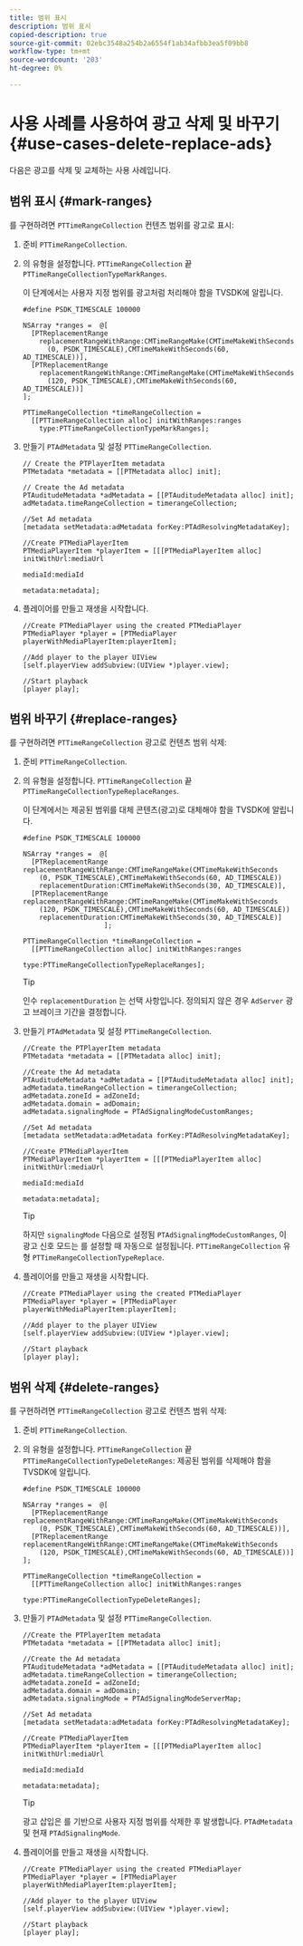 ```yaml
---
title: 범위 표시
description: 범위 표시
copied-description: true
source-git-commit: 02ebc3548a254b2a6554f1ab34afbb3ea5f09bb8
workflow-type: tm+mt
source-wordcount: '203'
ht-degree: 0%

---
```


# 사용 사례를 사용하여 광고 삭제 및 바꾸기 {#use-cases-delete-replace-ads}

다음은 광고를 삭제 및 교체하는 사용 사례입니다.

## 범위 표시 {#mark-ranges}

를 구현하려면 `PTTimeRangeCollection` 컨텐츠 범위를 광고로 표시:
1. 준비 `PTTimeRangeCollection`.
1. 의 유형을 설정합니다. `PTTimeRangeCollection` 끝 `PTTimeRangeCollectionTypeMarkRanges`.

   이 단계에서는 사용자 지정 범위를 광고처럼 처리해야 함을 TVSDK에 알립니다.

   ```
   #define PSDK_TIMESCALE 100000 
   
   NSArray *ranges =  @[ 
     [PTReplacementRange  
       replacementRangeWithRange:CMTimeRangeMake(CMTimeMakeWithSeconds 
         (0, PSDK_TIMESCALE),CMTimeMakeWithSeconds(60, AD_TIMESCALE))], 
     [PTReplacementRange  
       replacementRangeWithRange:CMTimeRangeMake(CMTimeMakeWithSeconds 
         (120, PSDK_TIMESCALE),CMTimeMakeWithSeconds(60, AD_TIMESCALE))] 
   ]; 
   
   PTTimeRangeCollection *timeRangeCollection =  
     [[PTTimeRangeCollection alloc] initWithRanges:ranges  
       type:PTTimeRangeCollectionTypeMarkRanges];
   ```

1. 만들기 `PTAdMetadata` 및 설정 `PTTimeRangeCollection`.

   ```
   // Create the PTPlayerItem metadata 
   PTMetadata *metadata = [[PTMetadata alloc] init]; 
   
   // Create the Ad metadata 
   PTAuditudeMetadata *adMetadata = [[PTAuditudeMetadata alloc] init]; 
   adMetadata.timeRangeCollection = timerangeCollection; 
   
   //Set Ad metadata 
   [metadata setMetadata:adMetadata forKey:PTAdResolvingMetadataKey]; 
   
   //Create PTMediaPlayerItem 
   PTMediaPlayerItem *playerItem = [[[PTMediaPlayerItem alloc] initWithUrl:mediaUrl 
                                                                   mediaId:mediaId 
                                                                  metadata:metadata];
   ```

1. 플레이어를 만들고 재생을 시작합니다.

   ```
   //Create PTMediaPlayer using the created PTMediaPlayer 
   PTMediaPlayer *player = [PTMediaPlayer playerWithMediaPlayerItem:playerItem]; 
   
   //Add player to the player UIView 
   [self.playerView addSubview:(UIView *)player.view]; 
   
   //Start playback 
   [player play];
   ```

## 범위 바꾸기 {#replace-ranges}

를 구현하려면 `PTTimeRangeCollection` 광고로 컨텐츠 범위 삭제:
1. 준비 `PTTimeRangeCollection`.
1. 의 유형을 설정합니다. `PTTimeRangeCollection` 끝 `PTTimeRangeCollectionTypeReplaceRanges`.

   이 단계에서는 제공된 범위를 대체 콘텐츠(광고)로 대체해야 함을 TVSDK에 알립니다.

   ```
   #define PSDK_TIMESCALE 100000 
   
   NSArray *ranges =  @[ 
     [PTReplacementRange replacementRangeWithRange:CMTimeRangeMake(CMTimeMakeWithSeconds 
       (0, PSDK_TIMESCALE),CMTimeMakeWithSeconds(60, AD_TIMESCALE))  
       replacementDuration:CMTimeMakeWithSeconds(30, AD_TIMESCALE)], 
     [PTReplacementRange replacementRangeWithRange:CMTimeRangeMake(CMTimeMakeWithSeconds 
       (120, PSDK_TIMESCALE),CMTimeMakeWithSeconds(60, AD_TIMESCALE))  
       replacementDuration:CMTimeMakeWithSeconds(30, AD_TIMESCALE)] 
                       ]; 
   
   PTTimeRangeCollection *timeRangeCollection =  
     [[PTTimeRangeCollection alloc] initWithRanges:ranges  
                                              type:PTTimeRangeCollectionTypeReplaceRanges];
   ```

   >[!TIP]
   >
   >인수 `replacementDuration` 는 선택 사항입니다. 정의되지 않은 경우 `AdServer` 광고 브레이크 기간을 결정합니다.

1. 만들기 `PTAdMetadata` 및 설정 `PTTimeRangeCollection`.

   ```
   //Create the PTPlayerItem metadata 
   PTMetadata *metadata = [[PTMetadata alloc] init]; 
   
   //Create the Ad metadata 
   PTAuditudeMetadata *adMetadata = [[PTAuditudeMetadata alloc] init]; 
   adMetadata.timeRangeCollection = timerangeCollection; 
   adMetadata.zoneId = adZoneId; 
   adMetadata.domain = adDomain; 
   adMetadata.signalingMode = PTAdSignalingModeCustomRanges; 
   
   //Set Ad metadata 
   [metadata setMetadata:adMetadata forKey:PTAdResolvingMetadataKey]; 
   
   //Create PTMediaPlayerItem 
   PTMediaPlayerItem *playerItem = [[[PTMediaPlayerItem alloc] initWithUrl:mediaUrl 
                                                                   mediaId:mediaId 
                                                                  metadata:metadata];
   ```

   >[!TIP]
   >
   >하지만 `signalingMode` 다음으로 설정됨 `PTAdSignalingModeCustomRanges`, 이 광고 신호 모드는 를 설정할 때 자동으로 설정됩니다. `PTTimeRangeCollection` 유형 `PTTimeRangeCollectionTypeReplace`.

1. 플레이어를 만들고 재생을 시작합니다.

   ```
   //Create PTMediaPlayer using the created PTMediaPlayer 
   PTMediaPlayer *player = [PTMediaPlayer playerWithMediaPlayerItem:playerItem]; 
   
   //Add player to the player UIView 
   [self.playerView addSubview:(UIView *)player.view]; 
   
   //Start playback 
   [player play];
   ```

## 범위 삭제 {#delete-ranges}

를 구현하려면 `PTTimeRangeCollection` 광고로 컨텐츠 범위 삭제:
1. 준비 `PTTimeRangeCollection`.
1. 의 유형을 설정합니다. `PTTimeRangeCollection` 끝 `PTTimeRangeCollectionTypeDeleteRanges`: 제공된 범위를 삭제해야 함을 TVSDK에 알립니다.

   ```
   #define PSDK_TIMESCALE 100000 
   
   NSArray *ranges =  @[ 
     [PTReplacementRange replacementRangeWithRange:CMTimeRangeMake(CMTimeMakeWithSeconds 
       (0, PSDK_TIMESCALE),CMTimeMakeWithSeconds(60, AD_TIMESCALE))], 
     [PTReplacementRange replacementRangeWithRange:CMTimeRangeMake(CMTimeMakeWithSeconds 
       (120, PSDK_TIMESCALE),CMTimeMakeWithSeconds(60, AD_TIMESCALE))] 
   ]; 
   
   PTTimeRangeCollection *timeRangeCollection =  
     [[PTTimeRangeCollection alloc] initWithRanges:ranges  
                                              type:PTTimeRangeCollectionTypeDeleteRanges];
   ```

1. 만들기 `PTAdMetadata` 및 설정 `PTTimeRangeCollection`.

   ```
   //Create the PTPlayerItem metadata 
   PTMetadata *metadata = [[PTMetadata alloc] init]; 
   
   //Create the Ad metadata 
   PTAuditudeMetadata *adMetadata = [[PTAuditudeMetadata alloc] init]; 
   adMetadata.timeRangeCollection = timerangeCollection; 
   adMetadata.zoneId = adZoneId; 
   adMetadata.domain = adDomain; 
   adMetadata.signalingMode = PTAdSignalingModeServerMap; 
   
   //Set Ad metadata 
   [metadata setMetadata:adMetadata forKey:PTAdResolvingMetadataKey]; 
   
   //Create PTMediaPlayerItem 
   PTMediaPlayerItem *playerItem = [[[PTMediaPlayerItem alloc] initWithUrl:mediaUrl 
                                                                   mediaId:mediaId 
                                                                  metadata:metadata];
   ```

   >[!TIP]
   >
   >광고 삽입은 를 기반으로 사용자 지정 범위를 삭제한 후 발생합니다. `PTAdMetadata` 및 현재 `PTAdSignalingMode`.

1. 플레이어를 만들고 재생을 시작합니다.

   ```
   //Create PTMediaPlayer using the created PTMediaPlayer 
   PTMediaPlayer *player = [PTMediaPlayer playerWithMediaPlayerItem:playerItem]; 
   
   //Add player to the player UIView 
   [self.playerView addSubview:(UIView *)player.view]; 
   
   //Start playback 
   [player play];
   ```
